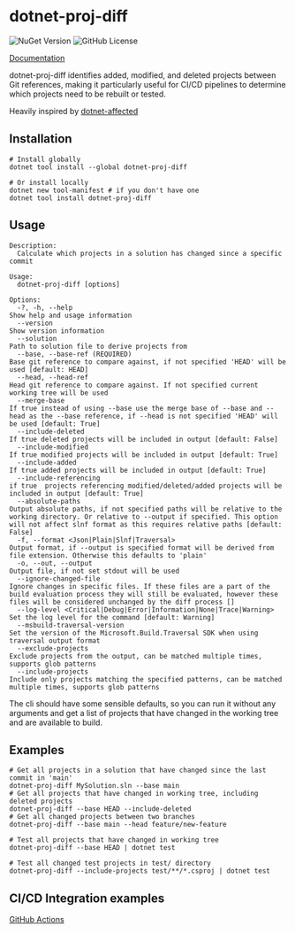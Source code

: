 # dotnet-proj-diff

![NuGet Version](https://img.shields.io/nuget/v/ProjectDiff.Tool)
![GitHub License](https://img.shields.io/github/license/dotTrench/dotnet-proj-diff)

[Documentation](docs/)

dotnet-proj-diff identifies added, modified, and deleted projects between Git references, making it particularly useful
for CI/CD pipelines to determine which projects need to be rebuilt or tested.

Heavily inspired by [dotnet-affected](https://github.com/leonardochaia/dotnet-affected)

## Installation

```shell
# Install globally
dotnet tool install --global dotnet-proj-diff

# Or install locally
dotnet new tool-manifest # if you don't have one
dotnet tool install dotnet-proj-diff
```

## Usage

```text
Description:
  Calculate which projects in a solution has changed since a specific commit

Usage:
  dotnet-proj-diff [options]

Options:
  -?, -h, --help                                                     Show help and usage information
  --version                                                          Show version information
  --solution                                                         Path to solution file to derive projects from
  --base, --base-ref (REQUIRED)                                      Base git reference to compare against, if not specified 'HEAD' will be used [default: HEAD]
  --head, --head-ref                                                 Head git reference to compare against. If not specified current working tree will be used
  --merge-base                                                       If true instead of using --base use the merge base of --base and --head as the --base reference, if --head is not specified 'HEAD' will be used [default: True]
  --include-deleted                                                  If true deleted projects will be included in output [default: False]
  --include-modified                                                 If true modified projects will be included in output [default: True]
  --include-added                                                    If true added projects will be included in output [default: True]
  --include-referencing                                              if true  projects referencing modified/deleted/added projects will be included in output [default: True]
  --absolute-paths                                                   Output absolute paths, if not specified paths will be relative to the working directory. Or relative to --output if specified. This option will not affect slnf format as this requires relative paths [default: False]
  -f, --format <Json|Plain|Slnf|Traversal>                           Output format, if --output is specified format will be derived from file extension. Otherwise this defaults to 'plain'
  -o, --out, --output                                                Output file, if not set stdout will be used
  --ignore-changed-file                                              Ignore changes in specific files. If these files are a part of the build evaluation process they will still be evaluated, however these files will be considered unchanged by the diff process []
  --log-level <Critical|Debug|Error|Information|None|Trace|Warning>  Set the log level for the command [default: Warning]
  --msbuild-traversal-version                                        Set the version of the Microsoft.Build.Traversal SDK when using traversal output format
  --exclude-projects                                                 Exclude projects from the output, can be matched multiple times, supports glob patterns
  --include-projects                                                 Include only projects matching the specified patterns, can be matched multiple times, supports glob patterns
```

The cli should have some sensible defaults, so you can run it without any arguments and get a list of projects that have
changed in the working tree and are available to build.

## Examples

```shell
# Get all projects in a solution that have changed since the last commit in 'main'
dotnet-proj-diff MySolution.sln --base main
# Get all projects that have changed in working tree, including deleted projects
dotnet-proj-diff --base HEAD --include-deleted
# Get all changed projects between two branches
dotnet-proj-diff --base main --head feature/new-feature

# Test all projects that have changed in working tree
dotnet-proj-diff --base HEAD | dotnet test

# Test all changed test projects in test/ directory
dotnet-proj-diff --include-projects test/**/*.csproj | dotnet test
```

## CI/CD Integration examples
[GitHub Actions](docs/github.md)
